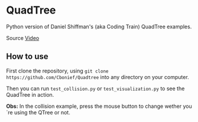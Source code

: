 # QuadTree

Python version of Daniel Shiffman's (aka Coding Train) QuadTree examples.

Source [Video](https://www.youtube.com/watch?v=OJxEcs0w_kE)

## How to use

First clone the repository, using `git clone https://github.com/Cbonief/Quadtree` into any directory on your
computer.

Then you can run `test_collision.py` or `test_visualization.py` to see the QuadTree in action.

**Obs:** In the collision example, press the mouse button to change wether you´re using the QTree or not.
